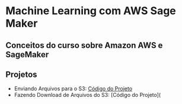 # Machine Learning com AWS Sage Maker
Conceitos do curso sobre Amazon AWS e SageMaker
---
## **Projetos**

- Enviando Arquivos para o S3: [Código do Projeto](https://github.com/j2evaldo/aws/blob/main/EnviarArquivo.ipynb)
- Fazendo Download de Arquivos do S3: [Código do Projeto](
